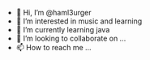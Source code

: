 - 👋 Hi, I’m @haml3urger
- 👀 I’m interested in music and learning
- 🌱 I’m currently learning java 
- 💞️ I’m looking to collaborate on ...
- 📫 How to reach me ...

<!---
haml3urger/haml3urger is a ✨ special ✨ repository because its `README.md` (this file) appears on your GitHub profile.
You can click the Preview link to take a look at your changes.
--->
